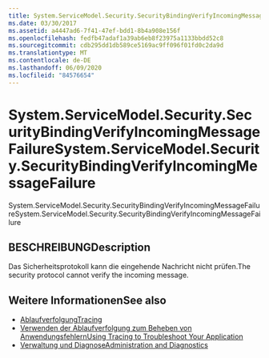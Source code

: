 ```yaml
---
title: System.ServiceModel.Security.SecurityBindingVerifyIncomingMessageFailure
ms.date: 03/30/2017
ms.assetid: a4447ad6-7f41-47ef-bdd1-8b4a908e156f
ms.openlocfilehash: fedfb47adaf1a39ab6eb8f23975a1133bbdd52c8
ms.sourcegitcommit: cdb295dd1db589ce5169ac9ff096f01fd0c2da9d
ms.translationtype: MT
ms.contentlocale: de-DE
ms.lasthandoff: 06/09/2020
ms.locfileid: "84576654"
---
```

# <a name="systemservicemodelsecuritysecuritybindingverifyincomingmessagefailure"></a><span data-ttu-id="1e6f2-102">System.ServiceModel.Security.SecurityBindingVerifyIncomingMessageFailure</span><span class="sxs-lookup"><span data-stu-id="1e6f2-102">System.ServiceModel.Security.SecurityBindingVerifyIncomingMessageFailure</span></span>
<span data-ttu-id="1e6f2-103">System.ServiceModel.Security.SecurityBindingVerifyIncomingMessageFailure</span><span class="sxs-lookup"><span data-stu-id="1e6f2-103">System.ServiceModel.Security.SecurityBindingVerifyIncomingMessageFailure</span></span>  
  
## <a name="description"></a><span data-ttu-id="1e6f2-104">BESCHREIBUNG</span><span class="sxs-lookup"><span data-stu-id="1e6f2-104">Description</span></span>  
 <span data-ttu-id="1e6f2-105">Das Sicherheitsprotokoll kann die eingehende Nachricht nicht prüfen.</span><span class="sxs-lookup"><span data-stu-id="1e6f2-105">The security protocol cannot verify the incoming message.</span></span>  
  
## <a name="see-also"></a><span data-ttu-id="1e6f2-106">Weitere Informationen</span><span class="sxs-lookup"><span data-stu-id="1e6f2-106">See also</span></span>

- [<span data-ttu-id="1e6f2-107">Ablaufverfolgung</span><span class="sxs-lookup"><span data-stu-id="1e6f2-107">Tracing</span></span>](index.md)
- [<span data-ttu-id="1e6f2-108">Verwenden der Ablaufverfolgung zum Beheben von Anwendungsfehlern</span><span class="sxs-lookup"><span data-stu-id="1e6f2-108">Using Tracing to Troubleshoot Your Application</span></span>](using-tracing-to-troubleshoot-your-application.md)
- [<span data-ttu-id="1e6f2-109">Verwaltung und Diagnose</span><span class="sxs-lookup"><span data-stu-id="1e6f2-109">Administration and Diagnostics</span></span>](../index.md)

